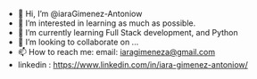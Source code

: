 - 👋 Hi, I’m @iaraGimenez-Antoniow
- 👀 I’m interested in learning as much as possible.
- 🌱 I’m currently learning Full Stack development, and Python
- 💞️ I’m looking to collaborate on ...
- 📫 How to reach me: email: iaragimeneza@gmail.com
- linkedin : https://www.linkedin.com/in/iara-gimenez-antoniow/

<!---
iaraGimenez-Antoniow/iaraGimenez-Antoniow is a ✨ special ✨ repository because its `README.md` (this file) appears on your GitHub profile.
You can click the Preview link to take a look at your changes.
--->
